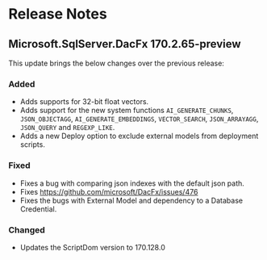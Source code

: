 # Release Notes

## Microsoft.SqlServer.DacFx 170.2.65-preview

This update brings the below changes over the previous release:

### Added
* Adds supports for 32-bit float vectors.
* Adds support for the new system functions `AI_GENERATE_CHUNKS`, `JSON_OBJECTAGG`, `AI_GENERATE_EMBEDDINGS`, `VECTOR_SEARCH`, `JSON_ARRAYAGG`, `JSON_QUERY` and `REGEXP_LIKE`.
* Adds a new Deploy option to exclude external models from deployment scripts.

### Fixed
* Fixes a bug with comparing json indexes with the default json path.
* Fixes https://github.com/microsoft/DacFx/issues/476
* Fixes the bugs with External Model and dependency to a Database Credential.
### Changed
* Updates the ScriptDom version to 170.128.0
